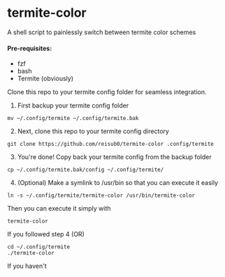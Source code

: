 # termite-color
A shell script to painlessly switch between termite color schemes

#### Pre-requisites: 

 - fzf
 - bash
 - Termite (obviously)


Clone this repo to your termite config folder for seamless integration.

1. First backup your termite config folder
```
mv ~/.config/termite ~/.config/termite.bak
```
2. Next, clone this repo to your termite config directory
```
git clone https://github.com/reisub0/termite-color .config/termite
```
3. You're done! Copy back your termite config from the backup folder
```
cp ~/.config/termite.bak/config ~/.config/termite/
```
4. (Optional) Make a symlink to /usr/bin so that you can execute it easily
```
ln -s ~/.config/termite/termite-color /usr/bin/termite-color
```

Then you can execute it simply with 
<br/>
```
termite-color
```
If you followed step 4
(OR)
```
cd ~/.config/termite
./termite-color
```
If you haven't

